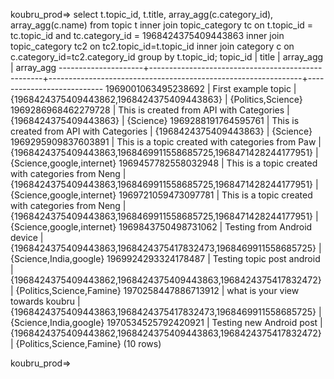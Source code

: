 koubru_prod=> select t.topic_id, t.title, array_agg(c.category_id), array_agg(c.name)
from topic t inner join topic_category tc on t.topic_id = tc.topic_id and tc.category_id = 1968424375409443863
inner join topic_category tc2 on tc2.topic_id=t.topic_id
inner join category c on c.category_id=tc2.category_id
group by t.topic_id;
      topic_id       |                       title                       |                           array_agg                           |         array_agg
---------------------+---------------------------------------------------+---------------------------------------------------------------+---------------------------
 1969001063495238692 | First example topic                               | {1968424375409443862,1968424375409443863}                     | {Politics,Science}
 1969286968462279728 | This is created from API with Categories          | {1968424375409443863}                                         | {Science}
 1969288191764595761 | This is created from API with Categories          | {1968424375409443863}                                         | {Science}
 1969295909837603891 | This is a topic created with categories from Paw  | {1968424375409443863,1968469911558685725,1968471428244177951} | {Science,google,internet}
 1969457782558032948 | This is a topic created with categories from Neng | {1968424375409443863,1968469911558685725,1968471428244177951} | {Science,google,internet}
 1969721059473097781 | This is a topic created with categories from Neng | {1968424375409443863,1968469911558685725,1968471428244177951} | {Science,google,internet}
 1969843750498731062 | Testing from Android device                       | {1968424375409443863,1968424375417832473,1968469911558685725} | {Science,India,google}
 1969924293324178487 | Testing topic post android                        | {1968424375409443862,1968424375409443863,1968424375417832472} | {Politics,Science,Famine}
 1970258447886713912 | what is your view towards koubru                  | {1968424375409443863,1968424375417832473,1968469911558685725} | {Science,India,google}
 1970534525792420921 | Testing new Android post                          | {1968424375409443862,1968424375409443863,1968424375417832472} | {Politics,Science,Famine}
(10 rows)

koubru_prod=>
